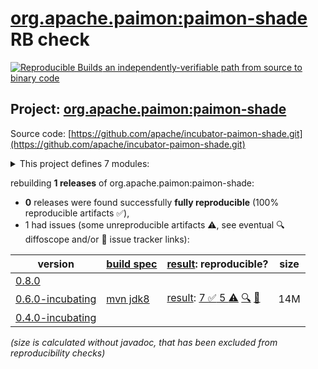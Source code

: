 [org.apache.paimon:paimon-shade](https://central.sonatype.com/artifact/org.apache.paimon/paimon-shade/versions) RB check
=======

[![Reproducible Builds](https://reproducible-builds.org/images/logos/rb.svg) an independently-verifiable path from source to binary code](https://reproducible-builds.org/)

## Project: [org.apache.paimon:paimon-shade](https://central.sonatype.com/artifact/org.apache.paimon/paimon-shade/versions)

Source code: [https://github.com/apache/incubator-paimon-shade.git](https://github.com/apache/incubator-paimon-shade.git)

<details><summary>This project defines 7 modules:</summary>

* [org.apache.paimon:paimon-shade](https://central.sonatype.com/artifact/org.apache.paimon/paimon-shade/0.6.0-incubating)
* [org.apache.paimon:paimon-shade-caffeine-2](https://central.sonatype.com/artifact/org.apache.paimon/paimon-shade-caffeine-2/0.6.0-incubating)
* [org.apache.paimon:paimon-shade-guava-30](https://central.sonatype.com/artifact/org.apache.paimon/paimon-shade-guava-30/0.6.0-incubating)
* [org.apache.paimon:paimon-shade-jackson-2](https://central.sonatype.com/artifact/org.apache.paimon/paimon-shade-jackson-2/0.6.0-incubating)
* [org.apache.paimon:paimon-shade-jackson-module-jsonSchema-2](https://central.sonatype.com/artifact/org.apache.paimon/paimon-shade-jackson-module-jsonSchema-2/0.6.0-incubating)
* [org.apache.paimon:paimon-shade-jackson-parent](https://central.sonatype.com/artifact/org.apache.paimon/paimon-shade-jackson-parent/0.6.0-incubating)
* [org.apache.paimon:paimon-shade-netty-4](https://central.sonatype.com/artifact/org.apache.paimon/paimon-shade-netty-4/0.6.0-incubating)
</details>

rebuilding **1 releases** of org.apache.paimon:paimon-shade:
- **0** releases were found successfully **fully reproducible** (100% reproducible artifacts :white_check_mark:),
- 1 had issues (some unreproducible artifacts :warning:, see eventual :mag: diffoscope and/or :memo: issue tracker links):

| version | [build spec](/BUILDSPEC.md) | [result](https://reproducible-builds.org/docs/jvm/): reproducible? | size |
| -- | --------- | ------ | -- |
| [0.8.0](https://central.sonatype.com/artifact/org.apache.paimon/paimon-shade/0.8.0/pom) | | | |
| [0.6.0-incubating](https://central.sonatype.com/artifact/org.apache.paimon/paimon-shade/0.6.0-incubating/pom) | [mvn jdk8](paimon-shade-0.6.0-incubating.buildspec) | [result](paimon-shade-0.6.0-incubating.buildinfo): [7 :white_check_mark:  5 :warning:](paimon-shade-0.6.0-incubating.buildcompare) [:mag:](paimon-shade-0.6.0-incubating.diffoscope) [:memo:](https://github.com/apache/incubator-paimon-shade/pull/18) | 14M |
| [0.4.0-incubating](https://central.sonatype.com/artifact/org.apache.paimon/paimon-shade/0.4.0-incubating/pom) | | | |

<i>(size is calculated without javadoc, that has been excluded from reproducibility checks)</i>
